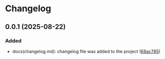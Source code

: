 # Changelog

## 0.0.1 (2025-08-22)

### Added
- docs(changelog.md): changelog file was added to the project ([68ac785](https://github.com/Lalopa/recipe_book/commit/68ac78534fb38311606eee1b960920a4bff13204))
